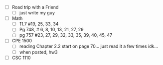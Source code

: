 - [ ] Road trip with a Friend
	- [ ] just write my guy
- [ ] Math
	- [ ] 11.7 #19, 25, 33, 34
	- [ ] Pg 748, # 6, 8, 10, 13, 21, 27, 29
	- [ ] pg 757 #23, 27, 29, 32, 33, 35, 39, 40, 45, 47
- [ ] CPE 1500
	 - [ ] reading Chapter 2.2 start on page 70... just read it a few times idk...
	 - [ ] when posted, hw3
- [ ] CSC 1110